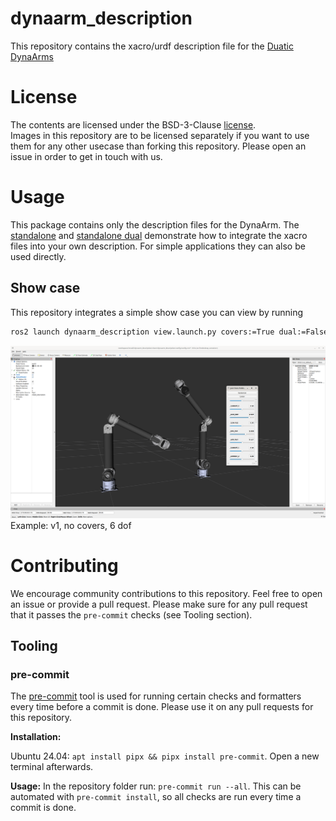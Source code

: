 # dynaarm_description

This repository contains the xacro/urdf description file for the [Duatic DynaArms](https://duatic.com/robotic-arm/)

# License

The contents are licensed under the BSD-3-Clause  [license](LICENSE).\
Images in this repository are to be licensed separately if you want to use them for any other usecase than forking this repository. Please open an issue in order to get in touch with us.

# Usage

This package contains only the description files for the DynaArm. The [standalone](./urdf/dynaarm_standalone.urdf.xacro) and [standalone dual](./urdf/dynaarm_standalone_dual.urdf.xacro) demonstrate how to integrate the xacro files into your own description. For simple applications they can also be used directly.


## Show case

This repository integrates a simple show case you can view by running

```bash
ros2 launch dynaarm_description view.launch.py covers:=True dual:=False dof:=6 version:=v2
```

![Example: v1, no covers, 6 dof](./doc/example.png)
Example: v1, no covers, 6 dof

# Contributing

We encourage community contributions to this repository. Feel free to open an issue or provide a pull request.
Please make sure for any pull request that it passes the `pre-commit` checks (see Tooling section).

## Tooling

### pre-commit

The [pre-commit](https://pre-commit.com/) tool is used for running certain checks and formatters every time before a commit is done.
Please use it on any pull requests for this repository.

__Installation:__

Ubuntu 24.04: `apt install pipx && pipx install pre-commit`. Open a new terminal afterwards.

__Usage:__
In the repository folder run: `pre-commit run --all`. This can be automated with `pre-commit install`, so all checks are run every time a commit is done.
